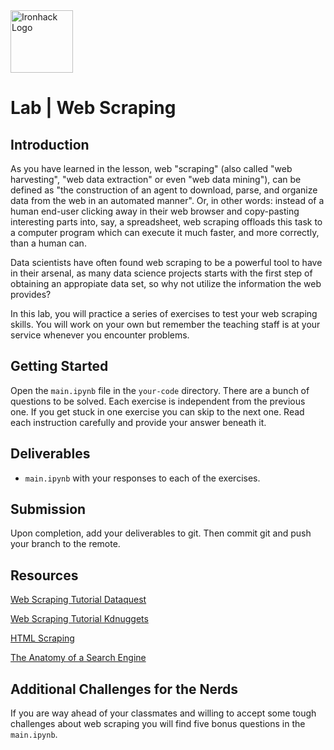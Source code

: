 <img src="https://bit.ly/2VnXWr2" alt="Ironhack Logo" width="100"/>

# Lab | Web Scraping

## Introduction

As you have learned in the lesson, web "scraping" (also called "web harvesting", "web data extraction" or even "web data mining"), can be defined as "the construction of an agent to download, parse, and organize data from the web in an automated manner". Or, in other words: instead of a human end-user clicking away in their web browser and copy-pasting interesting parts into, say, a spreadsheet, web scraping offloads this task to a computer program which can execute it much faster, and more correctly, than a human can. 

Data scientists have often found web scraping to be a powerful tool to have in their arsenal, as many data science projects starts with the first step of obtaining an appropiate data set, so why not utilize the information the web provides?

In this lab, you will practice a series of exercises to test your web scraping skills. You will work on your own but remember the teaching staff is at your service whenever you encounter problems.

## Getting Started

Open the `main.ipynb` file in the `your-code` directory. There are a bunch of questions to be solved. Each exercise is independent from the previous one. If you get stuck in one exercise you can skip to the next one. Read each instruction carefully and provide your answer beneath it. 

## Deliverables

- `main.ipynb` with your responses to each of the exercises.

## Submission

Upon completion, add your deliverables to git. Then commit git and push your branch to the remote.

## Resources

[Web Scraping Tutorial Dataquest](https://www.dataquest.io/blog/web-scraping-tutorial-python/)

[Web Scraping Tutorial Kdnuggets](https://www.kdnuggets.com/2018/02/web-scraping-tutorial-python.html)

[HTML Scraping](https://docs.python-guide.org/scenarios/scrape/)

[The Anatomy of a Search Engine](http://infolab.stanford.edu/~backrub/google.html)

## Additional Challenges for the Nerds

If you are way ahead of your classmates and willing to accept some tough challenges about web scraping you will find five bonus questions in the `main.ipynb`. 
